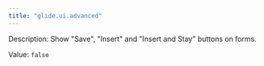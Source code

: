 ```yaml
---
title: "glide.ui.advanced"
---
```


Description: Show "Save", "Insert" and "Insert and Stay" buttons on forms.

Value: `false`
